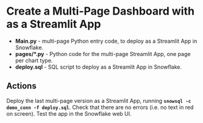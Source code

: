 # Create a Multi-Page Dashboard with as a Streamlit App

- **Main.py** - multi-page Python entry code, to deploy as a Streamlit App in Snowflake.
- **pages/\*.py** - Python code for the multi-page Streamlit App, one page per chart type.
- **deploy.sql** - SQL script to deploy as a Streamlit App in Snowflake.

## Actions

Deploy the last multi-page version as a Streamlit App, running **`snowsql -c demo_conn -f deploy.sql`**. Check that there are no errors (i.e. no text in red on screen). Test the app in the Snowflake web UI.

